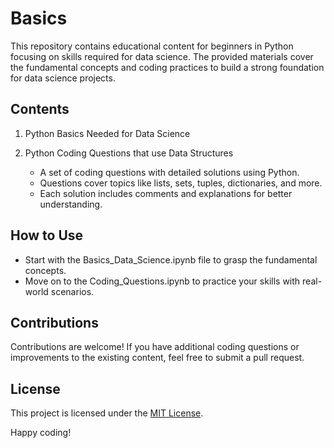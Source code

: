 # Basics

This repository contains educational content for beginners in Python focusing on skills required for data science. The provided materials cover the fundamental concepts and coding practices to build a strong foundation for data science projects.

## Contents

1. Python Basics Needed for Data Science

2. Python Coding Questions that use Data Structures 
    - A set of coding questions with detailed solutions using Python.
    - Questions cover topics like lists, sets, tuples, dictionaries, and more.
    - Each solution includes comments and explanations for better understanding.

## How to Use

- Start with the Basics_Data_Science.ipynb file to grasp the fundamental concepts.
- Move on to the Coding_Questions.ipynb to practice your skills with real-world scenarios.

## Contributions

Contributions are welcome! If you have additional coding questions or improvements to the existing content, feel free to submit a pull request.

## License

This project is licensed under the [MIT License](LICENSE).

Happy coding!


